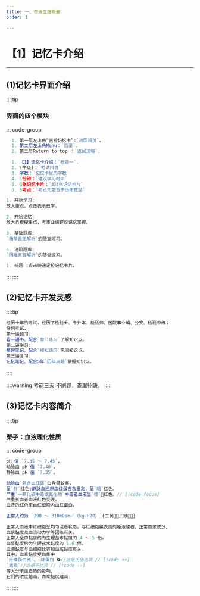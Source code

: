 ```yaml
---
title: 一、血液生理概要
order: 1

---
```


# 【1】记忆卡介绍

<kaodian :text="'临床检验基础记忆卡'" />

<beitiL/>

---

## (1)记忆卡界面介绍

<son :text="'临床检验基础检验记忆卡'" text1="(1)血液组成" :textOption="[['掌握','基础知识','相关专业知识'],['掌握','基础知识','相关专业知识'],['掌握','基础知识','相关专业知识']]" />

::::tip

### 界面的四个模块

::: code-group

```js [导航模块]
  1. 第一层左上角“医检记忆卡”:`返回首页`。
  1. 第二层左上角Menu：`目录`.
  2. 第二层Return to top ：`返回顶端`.
```

```js [简介模块]
  1. 【1】记忆卡介绍：`标题一`.
  2. (中级)：`考试科目`
  3. 字数：`记忆卡里的字数`
  4. 1分钟：`建议学习时间`
  5. 3张记忆卡片：`即3张记忆卡片`
  6. 5考点：`考点均取自于历年真题`
```

```js [学习模块]
1. 开始学习:
放大重点，点击表示已学。

2. 开始记忆:
放大且模糊重点，考事业编建议记忆掌握。

3. 基础题库:
`简单且无解析`的随堂练习。

4. 进阶题库:
`困难且有解析`的随堂练习。
```

```js [定位模块]
1. 标题 :点击快速定位记忆卡片。
```

:::
::::

## (2)记忆卡开发灵感

<son :text="'临床检验基础检验记忆卡'" text1="(1)血液组成" :textOption="[['掌握','基础知识','相关专业知识'],['掌握','基础知识','相关专业知识'],['掌握','基础知识','相关专业知识']]" />
::::tip

```js [经验之谈]
经历十年的考试，经历了检验士、专升本、检验师、医院事业编、公安、检验中级；
任何考试，
第一遍预习:
看一遍书、配合`章节练习`了解知识点。
第二遍学习:
整理笔记、配合`模拟练习`巩固知识点。
第三遍复习:
记忆笔记、配合5年`历年真题`掌握知识点。
```

::::

::::warning
考前三天:不刷题，查漏补缺。
::::

## (3)记忆卡内容简介

<son :text="'临床检验基础检验记忆卡'" text1="(1)血液组成" :textOption="[['掌握','基础知识','相关专业知识'],['掌握','基础知识','相关专业知识'],['掌握','基础知识','相关专业知识']]" />

::::tip

### 栗子：血液理化性质

::: code-group

```js [这是考点标记]
pH 值 `7.35 ～ 7.45`，
动脉血 pH 值 `7.40`，
静脉血 pH 值 `7.35`。
```

```js [这是重点突出]
动脉血`氧合血红蛋`白含量较高，
呈`鲜`红色;静脉血还原血红蛋白含量高，呈`暗`红色。
严重`一氧化碳中毒或氰化物`中毒者血液呈`樱`🍒红色。// [!code focus]
严重贫血者血液红色变浅。
血液的红色来自红细胞内血红蛋白。
```

```js [这是图标]
正常人约为 `290 ～ 310mOsm／（kg·H20）`{二舅👨‍🦰三姨👩‍🦳}
```

```js [这是干扰项]
正常人血液中红细胞呈均匀混悬状态。与红细胞膜表面的唾液酸根、正常血浆成分、
血浆黏度及血流动力学等因素有关。
正常人全血黏度约为生理盐水黏度的 4 ～ 5 倍，
血浆黏度约为生理盐水黏度的 1.6 倍。
血液黏度与血细胞比容和血浆黏度有关.
其中，血浆黏度受血浆中
`纤维蛋白原`、`球蛋白`⚽️//这是正确选项 // [!code ++]
`激素`//这是干扰项 // [!code --]
等大分子蛋白质的影响，
它们的浓度越高，血浆黏度越高.
```

:::
::::
